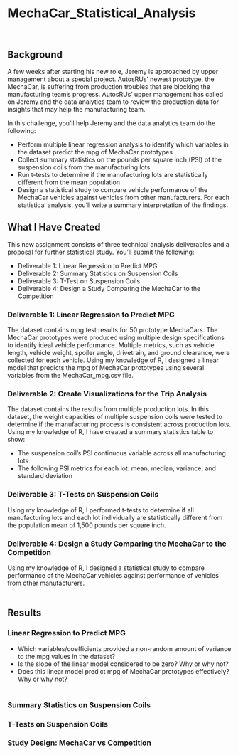 # MechaCar_Statistical_Analysis<br><br>

## Background<br>
A few weeks after starting his new role, Jeremy is approached by upper management about a special project. AutosRUs’ newest prototype, the MechaCar, is suffering from production troubles that are blocking the manufacturing team’s progress. AutosRUs’ upper management has called on Jeremy and the data analytics team to review the production data for insights that may help the manufacturing team.<br>

In this challenge, you’ll help Jeremy and the data analytics team do the following:<br>

  * Perform multiple linear regression analysis to identify which variables in the dataset predict the mpg of MechaCar prototypes<br>
  * Collect summary statistics on the pounds per square inch (PSI) of the suspension coils from the manufacturing lots<br>
  * Run t-tests to determine if the manufacturing lots are statistically different from the mean population<br>
  * Design a statistical study to compare vehicle performance of the MechaCar vehicles against vehicles from other manufacturers. For each statistical analysis, you’ll write a summary interpretation of the findings.<br>

## What I Have Created<br>
This new assignment consists of three technical analysis deliverables and a proposal for further statistical study. You’ll submit the following:<br>

  * Deliverable 1: Linear Regression to Predict MPG<br>
  * Deliverable 2: Summary Statistics on Suspension Coils<br>
  * Deliverable 3: T-Test on Suspension Coils<br>
  * Deliverable 4: Design a Study Comparing the MechaCar to the Competition<br>

### Deliverable 1: Linear Regression to Predict MPG 
The dataset contains mpg test results for 50 prototype MechaCars. The MechaCar prototypes were produced using multiple design specifications to identify ideal vehicle performance. Multiple metrics, such as vehicle length, vehicle weight, spoiler angle, drivetrain, and ground clearance, were collected for each vehicle. Using my knowledge of R, I designed a linear model that predicts the mpg of MechaCar prototypes using several variables from the MechaCar_mpg.csv file.<br> 

### Deliverable 2: Create Visualizations for the Trip Analysis<br>
The dataset contains the results from multiple production lots. In this dataset, the weight capacities of multiple suspension coils were tested to determine if the manufacturing process is consistent across production lots. Using my knowledge of R, I have created a summary statistics table to show:

 * The suspension coil’s PSI continuous variable across all manufacturing lots<br>
 * The following PSI metrics for each lot: mean, median, variance, and standard deviation<br>

### Deliverable 3: T-Tests on Suspension Coils<br>
Using my knowledge of R, I performed t-tests to determine if all manufacturing lots and each lot individually are statistically different from the population mean of 1,500 pounds per square inch.<br>

### Deliverable 4: Design a Study Comparing the MechaCar to the Competition<br>
Using my knowledge of R, I designed a statistical study to compare performance of the MechaCar vehicles against performance of vehicles from other manufacturers.<br><br>

## Results<br>

### Linear Regression to Predict MPG<br>

 * Which variables/coefficients provided a non-random amount of variance to the mpg values in the dataset?<br>
 * Is the slope of the linear model considered to be zero? Why or why not?<br>
 * Does this linear model predict mpg of MechaCar prototypes effectively? Why or why not?<br><br>


### Summary Statistics on Suspension Coils<br>

### T-Tests on Suspension Coils<br>

### Study Design: MechaCar vs Competition<br>

